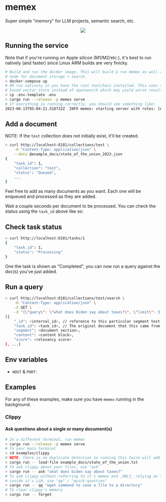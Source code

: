 # memex

Super simple "memory" for LLM projects, semantic search, etc.

<p align="center">
    <img src="docs/memex-in-action.gif">
</p>

## Running the service

Note that if you're running on Apple silicon (M1/M2/etc.), it's best to run natively (and faster)
since Linux ARM builds are very finicky.

``` bash
# Build and run the docker image. This will build & run memex as well as an opensearch
# node for document storage + search.
> docker-compose up
# OR run natively in you have the rust toolchain installed. This uses the default file
# based vector store instead of opensearch which may yield worse results.
> cp .env.template .env
> cargo run --release -p memex serve
# If everything is running correctly, you should see something like:
2023-06-13T05:04:21.518732Z  INFO memex: starting server with roles: [Api, Worker]
```

## Add a document

NOTE: If the `test` collection does not initially exist, it'll be created.

``` bash
> curl http://localhost:8181/collections/test \
    -H "Content-Type: application/json" \
    --data @example_docs/state_of_the_union_2023.json
{
    "task_id": 1,
    "collection": "test",
    "status": "Queued",
    ...
}
```

Feel free to add as many documents as you want. Each one will be enqueued and processed
as they are added.

Wait a couple seconds per document to be processed. You can check the status
using the `task_id` above like so:

## Check task status

``` bash
> curl http://localhost:8181/tasks/1
{
    "task_id": 1,
    "status": "Processing"
}
```

One the task is shown as "Completed", you can now run a query against the doc(s)
you've just added.

## Run a query

``` bash
> curl http://localhost:8181/collections/test/search \
    -H "Content-Type: application/json" \
    -X GET \
    -d "{\"query\": \"what does Biden say about taxes?\", \"limit\": 3}"
[{
    "_id": <internal_id>, // reference to this particular segment text.
    "task_id": <task_id>, // The original document that this came from.
    "segment": <document section>,
    "content": <content block>,
    "score": <relevancy score>
}, ...]
```

## Env variables

- `HOST` & `PORT`:

## Examples

For any of these examples, make sure you have `memex` running in the background.

### Clippy

#### Ask questions about a single or many document(s)

``` bash
# In a different terminal, run memex
> cargo run --release -p memex serve
# In your main terminal
> cd examples/clippy
# NOTE: there is no duplicate detection so running this twice will add the file twice.
> cargo run -- load-file example_docs/state_of_the_union.txt
# To ask clippy about your files, use "ask"
> cargo run -- ask "what does biden say about taxes?"
# To ask clippy without referring to it's memex and _ONLY_ relying on the knowledge
# inside it's LLM, use "qq" / "quick-question"
> cargo run -- qq "wget command to save a file to a directory"
# To clear clippy's memory
> cargo run -- forget
```
